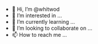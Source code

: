 - 👋 Hi, I’m @whitwod
- 👀 I’m interested in ...
- 🌱 I’m currently learning ...
- 💞️ I’m looking to collaborate on ...
- 📫 How to reach me ...

<!---
whitwod/whitwod is a ✨ special ✨ repository because its `README.md` (this file) appears on your GitHub profile.
You can click the Preview link to take a look at your changes.
--->
